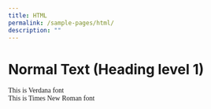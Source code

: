 ```yaml
---
title: HTML
permalink: /sample-pages/html/
description: ""
---
```

<h1> Normal Text (Heading level 1) </h1>

<div style="font-family:verdana">This is Verdana font</div>
<div style="font-family:Times New Roman">This is Times New Roman font</div>

